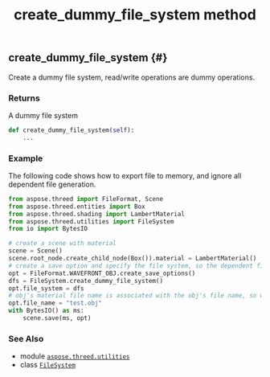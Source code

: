 ﻿---
title: create_dummy_file_system method
second_title: Aspose.3D for Python via .NET API References
description: 
type: docs
weight: 20
url: /aspose.threed.utilities/filesystem/create_dummy_file_system/
is_root: false
---

## create_dummy_file_system {#}

Create a dummy file system, read/write operations are dummy operations.


### Returns 


A dummy file system


```python
def create_dummy_file_system(self):
    ...
```



### Example 


The following code shows how to export file to memory, and ignore all dependent file generation.

```python
from aspose.threed import FileFormat, Scene
from aspose.threed.entities import Box
from aspose.threed.shading import LambertMaterial
from aspose.threed.utilities import FileSystem
from io import BytesIO

# create a scene with material
scene = Scene()
scene.root_node.create_child_node(Box()).material = LambertMaterial()
# create a save option and specify the file system, so the dependent file will be written to memory
opt = FileFormat.WAVEFRONT_OBJ.create_save_options()
dfs = FileSystem.create_dummy_file_system()
opt.file_system = dfs
# obj's material file name is associated with the obj's file name, so we need a explicit name.
opt.file_name = "test.obj"
with BytesIO() as ms:
    scene.save(ms, opt)

```



### See Also
* module [`aspose.threed.utilities`](../../)
* class [`FileSystem`](/3d/python-net/aspose.threed.utilities/filesystem)
